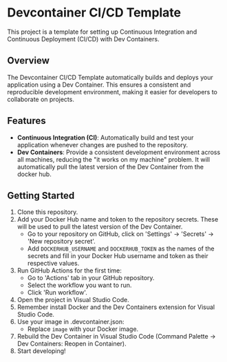 # Devcontainer CI/CD Template

This project is a template for setting up Continuous Integration and Continuous Deployment (CI/CD) with Dev Containers.

## Overview

The Devcontainer CI/CD Template automatically builds and deploys your application using a Dev Container. This ensures a consistent and reproducible development environment, making it easier for developers to collaborate on projects.

## Features

- **Continuous Integration (CI)**: Automatically build and test your application whenever changes are pushed to the repository.
- **Dev Containers**: Provide a consistent development environment across all machines, reducing the "it works on my machine" problem. It will automatically pull the latest version of the Dev Container from the docker hub.

## Getting Started

1. Clone this repository.
2. Add your Docker Hub name and token to the repository secrets. These will be used to pull the latest version of the Dev Container.
   - Go to your repository on GitHub, click on 'Settings' -> 'Secrets' -> 'New repository secret'.
   - Add `DOCKERHUB_USERNAME` and `DOCKERHUB_TOKEN` as the names of the secrets and fill in your Docker Hub username and token as their respective values.
3. Run GitHub Actions for the first time:
   - Go to 'Actions' tab in your GitHub repository.
   - Select the workflow you want to run.
   - Click 'Run workflow'.
4. Open the project in Visual Studio Code.
5. Remember install Docker and the Dev Containers extension for Visual Studio Code.
6. Use your image in .devcontainer.json:
   - Replace `image` with your Docker image.
7. Rebuild the Dev Container in Visual Studio Code (Command Palette -> Dev Containers: Reopen in Container).
8. Start developing!
